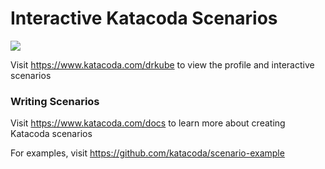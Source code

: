 # Interactive Katacoda Scenarios

[![](http://shields.katacoda.com/katacoda/drkube/count.svg)](https://www.katacoda.com/drkube "Get your profile on Katacoda.com")

Visit https://www.katacoda.com/drkube to view the profile and interactive scenarios

### Writing Scenarios
Visit https://www.katacoda.com/docs to learn more about creating Katacoda scenarios

For examples, visit https://github.com/katacoda/scenario-example
